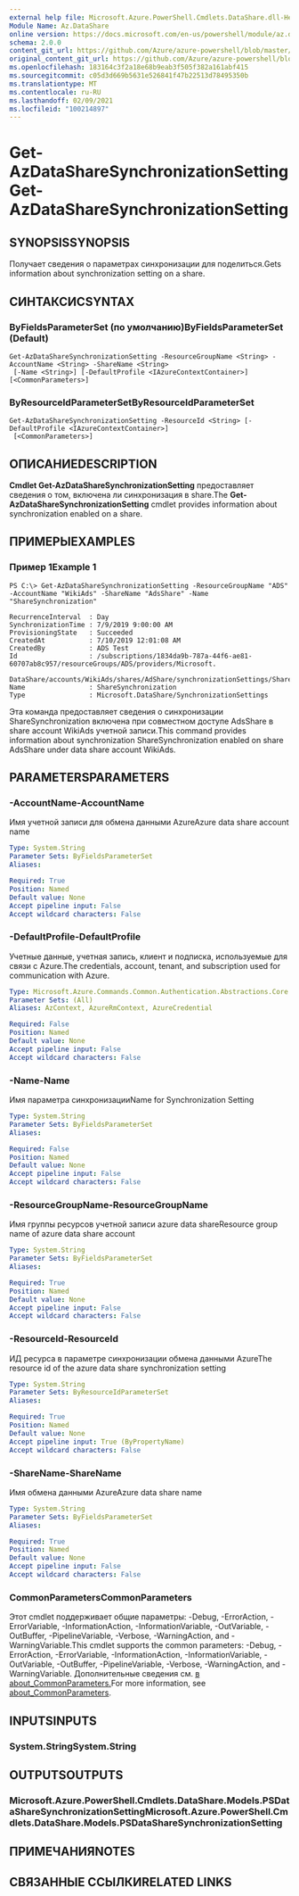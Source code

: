 ```yaml
---
external help file: Microsoft.Azure.PowerShell.Cmdlets.DataShare.dll-Help.xml
Module Name: Az.DataShare
online version: https://docs.microsoft.com/en-us/powershell/module/az.datashare/get-azdatasharesynchronizationsetting
schema: 2.0.0
content_git_url: https://github.com/Azure/azure-powershell/blob/master/src/DataShare/DataShare/help/Get-AzDataShareSynchronizationSetting.md
original_content_git_url: https://github.com/Azure/azure-powershell/blob/master/src/DataShare/DataShare/help/Get-AzDataShareSynchronizationSetting.md
ms.openlocfilehash: 183164c3f2a18e68b9eab3f505f382a161abf415
ms.sourcegitcommit: c05d3d669b5631e526841f47b22513d78495350b
ms.translationtype: MT
ms.contentlocale: ru-RU
ms.lasthandoff: 02/09/2021
ms.locfileid: "100214897"
---
```

# <span data-ttu-id="6599b-101">Get-AzDataShareSynchronizationSetting</span><span class="sxs-lookup"><span data-stu-id="6599b-101">Get-AzDataShareSynchronizationSetting</span></span>

## <span data-ttu-id="6599b-102">SYNOPSIS</span><span class="sxs-lookup"><span data-stu-id="6599b-102">SYNOPSIS</span></span>
<span data-ttu-id="6599b-103">Получает сведения о параметрах синхронизации для поделиться.</span><span class="sxs-lookup"><span data-stu-id="6599b-103">Gets information about synchronization setting on a share.</span></span>

## <span data-ttu-id="6599b-104">СИНТАКСИС</span><span class="sxs-lookup"><span data-stu-id="6599b-104">SYNTAX</span></span>

### <span data-ttu-id="6599b-105">ByFieldsParameterSet (по умолчанию)</span><span class="sxs-lookup"><span data-stu-id="6599b-105">ByFieldsParameterSet (Default)</span></span>
```
Get-AzDataShareSynchronizationSetting -ResourceGroupName <String> -AccountName <String> -ShareName <String>
 [-Name <String>] [-DefaultProfile <IAzureContextContainer>] [<CommonParameters>]
```

### <span data-ttu-id="6599b-106">ByResourceIdParameterSet</span><span class="sxs-lookup"><span data-stu-id="6599b-106">ByResourceIdParameterSet</span></span>
```
Get-AzDataShareSynchronizationSetting -ResourceId <String> [-DefaultProfile <IAzureContextContainer>]
 [<CommonParameters>]
```

## <span data-ttu-id="6599b-107">ОПИСАНИЕ</span><span class="sxs-lookup"><span data-stu-id="6599b-107">DESCRIPTION</span></span>
<span data-ttu-id="6599b-108">**Cmdlet Get-AzDataShareSynchronizationSetting** предоставляет сведения о том, включена ли синхронизация в share.</span><span class="sxs-lookup"><span data-stu-id="6599b-108">The **Get-AzDataShareSynchronizationSetting** cmdlet provides information about synchronization enabled on a share.</span></span> 

## <span data-ttu-id="6599b-109">ПРИМЕРЫ</span><span class="sxs-lookup"><span data-stu-id="6599b-109">EXAMPLES</span></span>

### <span data-ttu-id="6599b-110">Пример 1</span><span class="sxs-lookup"><span data-stu-id="6599b-110">Example 1</span></span>
```
PS C:\> Get-AzDataShareSynchronizationSetting -ResourceGroupName "ADS" -AccountName "WikiAds" -ShareName "AdsShare" -Name "ShareSynchronization"

RecurrenceInterval  : Day
SynchronizationTime : 7/9/2019 9:00:00 AM
ProvisioningState   : Succeeded
CreatedAt           : 7/10/2019 12:01:08 AM
CreatedBy           : ADS Test
Id                  : /subscriptions/1834da9b-787a-44f6-ae81-60707ab8c957/resourceGroups/ADS/providers/Microsoft.
                      DataShare/accounts/WikiAds/shares/AdShare/synchronizationSettings/ShareSynchronization
Name                : ShareSynchronization
Type                : Microsoft.DataShare/SynchronizationSettings
```

<span data-ttu-id="6599b-111">Эта команда предоставляет сведения о синхронизации ShareSynchronization включена при совместном доступе AdsShare в share account WikiAds учетной записи.</span><span class="sxs-lookup"><span data-stu-id="6599b-111">This command provides information about synchronization ShareSynchronization enabled on share AdsShare under data share account WikiAds.</span></span>

## <span data-ttu-id="6599b-112">PARAMETERS</span><span class="sxs-lookup"><span data-stu-id="6599b-112">PARAMETERS</span></span>

### <span data-ttu-id="6599b-113">-AccountName</span><span class="sxs-lookup"><span data-stu-id="6599b-113">-AccountName</span></span>
<span data-ttu-id="6599b-114">Имя учетной записи для обмена данными Azure</span><span class="sxs-lookup"><span data-stu-id="6599b-114">Azure data share account name</span></span>

```yaml
Type: System.String
Parameter Sets: ByFieldsParameterSet
Aliases:

Required: True
Position: Named
Default value: None
Accept pipeline input: False
Accept wildcard characters: False
```

### <span data-ttu-id="6599b-115">-DefaultProfile</span><span class="sxs-lookup"><span data-stu-id="6599b-115">-DefaultProfile</span></span>
<span data-ttu-id="6599b-116">Учетные данные, учетная запись, клиент и подписка, используемые для связи с Azure.</span><span class="sxs-lookup"><span data-stu-id="6599b-116">The credentials, account, tenant, and subscription used for communication with Azure.</span></span>

```yaml
Type: Microsoft.Azure.Commands.Common.Authentication.Abstractions.Core.IAzureContextContainer
Parameter Sets: (All)
Aliases: AzContext, AzureRmContext, AzureCredential

Required: False
Position: Named
Default value: None
Accept pipeline input: False
Accept wildcard characters: False
```

### <span data-ttu-id="6599b-117">-Name</span><span class="sxs-lookup"><span data-stu-id="6599b-117">-Name</span></span>
<span data-ttu-id="6599b-118">Имя параметра синхронизации</span><span class="sxs-lookup"><span data-stu-id="6599b-118">Name for Synchronization Setting</span></span>

```yaml
Type: System.String
Parameter Sets: ByFieldsParameterSet
Aliases:

Required: False
Position: Named
Default value: None
Accept pipeline input: False
Accept wildcard characters: False
```

### <span data-ttu-id="6599b-119">-ResourceGroupName</span><span class="sxs-lookup"><span data-stu-id="6599b-119">-ResourceGroupName</span></span>
<span data-ttu-id="6599b-120">Имя группы ресурсов учетной записи azure data share</span><span class="sxs-lookup"><span data-stu-id="6599b-120">Resource group name of azure data share account</span></span>

```yaml
Type: System.String
Parameter Sets: ByFieldsParameterSet
Aliases:

Required: True
Position: Named
Default value: None
Accept pipeline input: False
Accept wildcard characters: False
```

### <span data-ttu-id="6599b-121">-ResourceId</span><span class="sxs-lookup"><span data-stu-id="6599b-121">-ResourceId</span></span>
<span data-ttu-id="6599b-122">ИД ресурса в параметре синхронизации обмена данными Azure</span><span class="sxs-lookup"><span data-stu-id="6599b-122">The resource id of the azure data share synchronization setting</span></span>

```yaml
Type: System.String
Parameter Sets: ByResourceIdParameterSet
Aliases:

Required: True
Position: Named
Default value: None
Accept pipeline input: True (ByPropertyName)
Accept wildcard characters: False
```

### <span data-ttu-id="6599b-123">-ShareName</span><span class="sxs-lookup"><span data-stu-id="6599b-123">-ShareName</span></span>
<span data-ttu-id="6599b-124">Имя обмена данными Azure</span><span class="sxs-lookup"><span data-stu-id="6599b-124">Azure data share name</span></span>

```yaml
Type: System.String
Parameter Sets: ByFieldsParameterSet
Aliases:

Required: True
Position: Named
Default value: None
Accept pipeline input: False
Accept wildcard characters: False
```

### <span data-ttu-id="6599b-125">CommonParameters</span><span class="sxs-lookup"><span data-stu-id="6599b-125">CommonParameters</span></span>
<span data-ttu-id="6599b-126">Этот cmdlet поддерживает общие параметры: -Debug, -ErrorAction, -ErrorVariable, -InformationAction, -InformationVariable, -OutVariable, -OutBuffer, -PipelineVariable, -Verbose, -WarningAction, and -WarningVariable.</span><span class="sxs-lookup"><span data-stu-id="6599b-126">This cmdlet supports the common parameters: -Debug, -ErrorAction, -ErrorVariable, -InformationAction, -InformationVariable, -OutVariable, -OutBuffer, -PipelineVariable, -Verbose, -WarningAction, and -WarningVariable.</span></span> <span data-ttu-id="6599b-127">Дополнительные сведения см. [в about_CommonParameters.](http://go.microsoft.com/fwlink/?LinkID=113216)</span><span class="sxs-lookup"><span data-stu-id="6599b-127">For more information, see [about_CommonParameters](http://go.microsoft.com/fwlink/?LinkID=113216).</span></span>

## <span data-ttu-id="6599b-128">INPUTS</span><span class="sxs-lookup"><span data-stu-id="6599b-128">INPUTS</span></span>

### <span data-ttu-id="6599b-129">System.String</span><span class="sxs-lookup"><span data-stu-id="6599b-129">System.String</span></span>

## <span data-ttu-id="6599b-130">OUTPUTS</span><span class="sxs-lookup"><span data-stu-id="6599b-130">OUTPUTS</span></span>

### <span data-ttu-id="6599b-131">Microsoft.Azure.PowerShell.Cmdlets.DataShare.Models.PSDataShareSynchronizationSetting</span><span class="sxs-lookup"><span data-stu-id="6599b-131">Microsoft.Azure.PowerShell.Cmdlets.DataShare.Models.PSDataShareSynchronizationSetting</span></span>

## <span data-ttu-id="6599b-132">ПРИМЕЧАНИЯ</span><span class="sxs-lookup"><span data-stu-id="6599b-132">NOTES</span></span>

## <span data-ttu-id="6599b-133">СВЯЗАННЫЕ ССЫЛКИ</span><span class="sxs-lookup"><span data-stu-id="6599b-133">RELATED LINKS</span></span>
